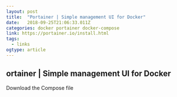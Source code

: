 ```yaml
---
layout: post 
title:  "Portainer | Simple management UI for Docker" 
date:   2018-09-25T21:06:33.011Z 
categories: docker portainer docker-compose
link: https://portainer.io/install.html 
tags:
  - links
ogtype: article 
---
```


## ortainer | Simple management UI for Docker

Download the Compose file